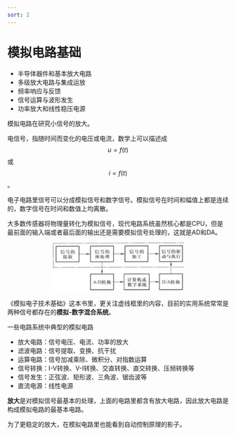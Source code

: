 ```yaml
---
sort: 2
---
```

# 模拟电路基础

- 半导体器件和基本放大电路
- 多级放大电路与集成运放
- 频率响应与反馈
- 信号运算与波形发生
- 功率放大和线性稳压电源

模拟电路在研究小信号的放大。

电信号，指随时间而变化的电压或电流，数学上可以描述成$$ u = f(t) $$或$$ i = f(t) $$。

电子电路里信号可以分成模拟信号和数字信号。模拟信号在时间和幅值上都是连续的，数字信号在时间和数值上均离散。

大多数传感器将物理量转化为模拟信号，现代电路系统虽然核心都是CPU，但是最前面的输入端或者最后面的输出还是需要模拟信号处理的，这就是AD和DA。

<center>
    <img src="./chapter1/images/电子系统.jpg" width = 300>
</center>

《模拟电子技术基础》这本书里，更关注虚线框里的内容，目前的实用系统常常是两种信号都存在的**模拟-数字混合系统**。

一些电路系统中典型的模拟电路
- 放大电路：信号电压、电流、功率的放大
- 滤波电路：信号提取、变换、抗干扰
- 运算电路：信号加减乘除、微积分、对指数运算
- 信号转换：I-V转换、V-I转换、交直转换、直交转换、压频转换等
- 信号发生：正弦波、矩形波、三角波、锯齿波等
- 直流电源：线性电源

**放大**是对模拟信号最基本的处理，上面的电路里都含有放大电路，因此放大电路是构成模拟电路的最基本电路。


为了更稳定的放大，在模拟电路里也能看到自动控制原理的影子。

